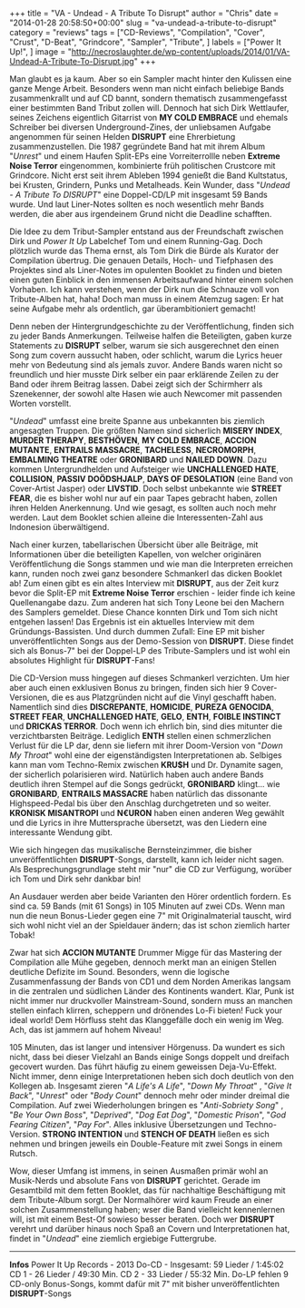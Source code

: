 +++
title = "VA - Undead - A Tribute To Disrupt"
author = "Chris"
date = "2014-01-28 20:58:50+00:00"
slug = "va-undead-a-tribute-to-disrupt"
category = "reviews"
tags = ["CD-Reviews", "Compilation", "Cover", "Crust", "D-Beat", "Grindcore", "Sampler", "Tribute", ]
labels = ["Power It Up!", ]
image = "http://necroslaughter.de/wp-content/uploads/2014/01/VA-Undead-A-Tribute-To-Disrupt.jpg"
+++



Man glaubt es ja kaum. Aber so ein Sampler macht hinter den Kulissen eine ganze Menge Arbeit. Besonders wenn man nicht einfach beliebige Bands zusammenkrallt und auf CD bannt, sondern thematisch zusammengefasst einer bestimmten Band Tribut zollen will. Dennoch hat sich Dirk Wettlaufer, seines Zeichens eigentlich Gitarrist von **MY COLD EMBRACE** und ehemals Schreiber bei diversen Underground-Zines, der unliebsamen Aufgabe angenommen für seinen Helden **DISRUPT** eine Ehrerbietung zusammenzustellen. Die 1987 gegründete Band hat mit ihrem Album "_Unrest_" und einem Haufen Split-EPs eine Vorreiterrollle neben **Extreme Noise Terror** eingenommen, kombinierte früh politischen Crustcore mit Grindcore. Nicht erst seit ihrem Ableben 1994 genießt die Band Kultstatus, bei Krusten, Grindern, Punks und Metalheads. Kein Wunder, dass "_Undead - A Tribute To DISRUPT_" eine Doppel-CD/LP mit insgesamt 59 Bands wurde. Und laut Liner-Notes sollten es noch wesentlich mehr Bands werden, die aber aus irgendeinem Grund nicht die Deadline schafften.

Die Idee zu dem Tribut-Sampler entstand aus der Freundschaft zwischen Dirk und _Power It Up_ Labelchef Tom und einem Running-Gag. Doch plötzlich wurde das Thema ernst, als Tom Dirk die Bürde als Kurator der Compilation übertrug. Die genauen Details, Hoch- und Tiefphasen des Projektes sind als Liner-Notes im opulenten Booklet zu finden und bieten einen guten Einblick in den immensen Arbeitsaufwand hinter einem solchen Vorhaben. Ich kann verstehen, wenn der Dirk nun die Schnauze voll von Tribute-Alben hat, haha! Doch man muss in einem Atemzug sagen: Er hat seine Aufgabe mehr als ordentlich, gar überambitioniert gemacht!

Denn neben der Hintergrundgeschichte zu der Veröffentlichung, finden sich zu jeder Bands Anmerkungen. Teilweise halfen die Beteiligten, gaben kurze Statements zu **DISRUPT** selber, warum sie sich ausgerechnet den einen Song zum covern aussucht haben, oder schlicht, warum die Lyrics heuer mehr von Bedeutung sind als jemals zuvor. Andere Bands waren nicht so freundlich und hier musste Dirk selber ein paar erklärende Zeilen zu der Band oder ihrem Beitrag lassen. Dabei zeigt sich der Schirmherr als Szenekenner, der sowohl alte Hasen wie auch Newcomer mit passenden Worten vorstellt.

"_Undead_" umfasst eine breite Spanne aus unbekannten bis ziemlich angesagten Truppen. Die größten Namen sind sicherlich **MISERY INDEX**, **MURDER THERAPY**, **BESTHÖVEN**, **MY COLD EMBRACE**, **ACCION MUTANTE**, **ENTRAILS MASSACRE**, **TACHELESS**, **NECROMORPH**, **EMBALMING THEATRE** oder **GRONIBARD** und **NAILED DOWN**. Dazu kommen Untergrundhelden und Aufsteiger wie **UNCHALLENGED HATE**, **COLLISION**, **PASSIV DOÖDSHJALP**, **DAYS OF DESOLATION** (eine Band von Cover-Artist Jasper) oder **LIVSTID**. Doch selbst unbekannte wie **STREET FEAR**, die es bisher wohl nur auf ein paar Tapes gebracht haben, zollen ihren Helden Anerkennung. Und wie gesagt, es sollten auch noch mehr werden. Laut dem Booklet schien alleine die Interessenten-Zahl aus Indonesion überwältigend.

Nach einer kurzen, tabellarischen Übersicht über alle Beiträge, mit Informationen über die beteiligten Kapellen, von welcher originären Veröffentlichung die Songs stammen und wie man die Interpreten erreichen kann, runden noch zwei ganz besondere Schmankerl das dicken Booklet ab! Zum einen gibt es ein altes Interview mit **DISRUPT**, aus der Zeit kurz bevor die Split-EP mit **Extreme Noise Terror** erschien - leider finde ich keine Quellenangabe dazu. Zum anderen hat sich Tony Leone bei den Machern des Samplers gemeldet. Diese Chance konnten Dirk und Tom sich nicht entgehen lassen! Das Ergebnis ist ein aktuelles Interview mit dem Gründungs-Bassisten. Und durch dummen Zufall: Eine EP mit bisher unveröffentlichten Songs aus der Demo-Session von **DISRUPT**. Diese findet sich als Bonus-7" bei der Doppel-LP des Tribute-Samplers und ist wohl ein absolutes Highlight für **DISRUPT**-Fans!

Die CD-Version muss hingegen auf dieses Schmankerl verzichten. Um hier aber auch einen exklusiven Bonus zu bringen, finden sich hier 9 Cover-Versionen, die es aus Platzgründen nicht auf die Vinyl geschafft haben. Namentlich sind dies **DISCREPANTE**, **HOMICIDE**, **PUREZA GENOCIDA**, **STREET FEAR**, **UNCHALLENGED HATE**, **GELO**, **ENTH**, **FOIBLE INSTINCT** und **DRICKAS TERROR**. Doch wenn ich ehrlich bin, sind dies mitunter die verzichtbarsten Beiträge. Lediglich **ENTH** stellen einen schmerzlichen Verlust für die LP dar, denn sie liefern mit ihrer Doom-Version von "_Down My Throat_" wohl eine der eigenständigsten Interpretationen ab. Selbiges kann man vom Techno-Remix zwischen **KRU$H** und Dr. Dynamite sagen, der sicherlich polarisieren wird. Natürlich haben auch andere Bands deutlich ihren Stempel auf die Songs gedrückt, **GRONIBARD** klingt... wie **GRONIBARD**, **ENTRAILS MASSACRE** haben natürlich das dissonante Highspeed-Pedal bis über den Anschlag durchgetreten und so weiter. **KRONISK MISANTROPI** und **N€URON** haben einen anderen Weg gewählt und die Lyrics in ihre Muttersprache übersetzt, was den Liedern eine interessante Wendung gibt.

Wie sich hingegen das musikalische Bernsteinzimmer, die bisher unveröffentlichten **DISRUPT**-Songs, darstellt, kann ich leider nicht sagen. Als Besprechungsgrundlage steht mir "nur" die CD zur Verfügung, worüber ich  Tom und Dirk sehr dankbar bin!

An Ausdauer werden aber beide Varianten den Hörer ordentlich fordern. Es sind ca. 59 Bands (mit 61 Songs) in 105 Minuten auf zwei CDs. Wenn man nun die neun Bonus-Lieder gegen eine 7" mit Originalmaterial tauscht, wird sich wohl nicht viel an der Spieldauer ändern; das ist schon ziemlich harter Tobak!

Zwar hat sich **ACCION MUTANTE** Drummer Migge für das Mastering der Compilation alle Mühe gegeben, dennoch merkt man an einigen Stellen deutliche Defizite im Sound. Besonders, wenn die logische Zusammenfassung der Bands von CD1 und dem Norden Amerikas langsam in die zentralen und südlichen Länder des Kontinents wandert. Klar, Punk ist nicht immer nur druckvoller Mainstream-Sound, sondern muss an manchen stellen einfach klirren, scheppern und drönendes Lo-Fi bieten! Fuck your ideal world! Dem Hörfluss steht das Klanggefälle doch ein wenig im Weg. Ach, das ist jammern auf hohem Niveau!

105 Minuten, das ist langer und intensiver Hörgenuss. Da wundert es sich nicht, dass bei dieser Vielzahl an Bands einige Songs doppelt und dreifach gecovert wurden. Das führt häufig zu einem geweissen Deja-Vu-Effekt. Nicht immer, denn einige Interpretationen heben sich doch deutlich von den Kollegen ab. Insgesamt zieren "_A Life's A Life_", "_Down My Throat_" , "_Give It Back_", "_Unrest_" oder "_Body Count_" dennoch mehr oder minder dreimal die Compilation. Auf zwei Wiederholungen bringen es "_Anti-Sobriety Song_" , "_Be Your Own Boss_", "_Deprived_", "_Dog Eat Dog_", "_Domestic Prison_", "_God Fearing Citizen_", "_Pay For_". Alles inklusive Übersetzungen und Techno-Version. **STRONG INTENTION** und **STENCH OF DEATH** ließen es sich nehmen und bringen jeweils ein Double-Feature mit zwei Songs in einem Rutsch.

Wow, dieser Umfang ist immens, in seinen Ausmaßen primär wohl an Musik-Nerds und absolute Fans von **DISRUPT** gerichtet. Gerade im Gesamtbild mit dem fetten Booklet, das für nachhaltige Beschäftigung mit dem Tribute-Album sorgt. Der Normalhörer wird kaum Freude an einer solchen Zusammenstellung haben; wser die Band vielleicht kennenlernen will, ist mit einem Best-Of sowieso besser beraten. Doch wer **DISRUPT** verehrt und darüber hinaus noch Spaß an Covern und Interpretationen hat, findet in "_Undead_" eine ziemlich ergiebige Futtergrube.



---
**Infos**
Power It Up Records - 2013
Do-CD - Insgesamt:  59 Lieder / 1:45:02
CD 1 - 26 Lieder / 49:30 Min.
CD 2 - 33 Lieder / 55:32 Min.
Do-LP fehlen 9 CD-only Bonus-Songs, kommt dafür mit 7" mit bisher unveröffentlichten **DISRUPT**-Songs
